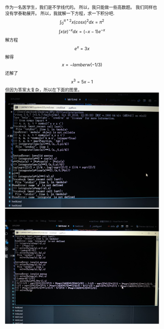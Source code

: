 <script type="text/javascript"
src="http://cdn.mathjax.org/mathjax/latest/MathJax.js?config=default"></script>
<script type="text/x-mathjax-config">
        MathJax.Hub.Config({tex2jax: {inlineMath: [['$','$'], ['\\(','\\)']]}});
</script>
作为一名医学生，我们是不学线代的。
所以，我只能做一些高数题。
我们同样也没有学泰勒展开。
所以，我就解一下方程，求一下积分吧.  
$$\int_{0}^{\pi*2}x(cosx)^2dx={\pi}^2$$
$$\int x(e)^{-x}dx=(-x-1)e^{-x}$$
解方程
$$ e^{x}=3x$$
解得$$x=-lamberw(-1/3)$$
还解了$$x^{3}=5x-1$$
但因为答案太复杂，所以在下面的图里。
![](images/8.jpg)
![](images/7.jpg)